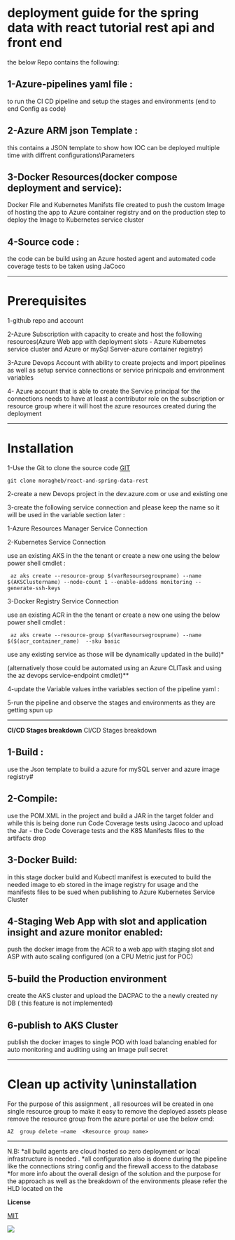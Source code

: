 # **deployment guide for the spring data with react tutorial rest api and front end**

the below Repo contains the following:

## 1-Azure-pipelines yaml file :

to run the CI CD pipeline and setup the stages and environments (end to end Config as code)

## 2-Azure ARM  json Template :

this contains a JSON template to show how IOC can be deployed multiple time with diffrent configurations\Parameters

## 3-Docker Resources(docker compose deployment and service):

Docker File and Kubernetes Manifsts file created to push the custom Image of hosting the app to Azure container registry and on the production step to deploy the Image to Kubernetes service cluster

## 4-Source code :

the code can be build using an Azure hosted agent and automated code coverage tests to be taken using JaCoco

-----------------------------------------------------------------------------------------------------------------
# **Prerequisites**

1-github repo and account

2-Azure Subscription with capacity to create and host the following resources(Azure Web app with deployment slots - Azure Kubernetes service cluster and Azure or mySql Server-azure container registry)

3-Azure Devops Account with ability to create projects and import pipelines as well as setup service connections or service prinicpals and environment variables

4- Azure account that is able  to create the Service principal for the connections needs to have at least a contributor role on the subscription or resource group where it will host the azure resources created during the deployment

-----------------------------------------------------------------------------------------------------------------
# **Installation**

1-Use the Git to clone the source code [GIT](https://git-scm.com/download/win) 

    git clone moragheb/react-and-spring-data-rest

2-create a new Devops project in the dev.azure.com or use and existing one

3-create the following service connection and please keep the name so it will be used in the variable section later :

  1-Azure Resources Manager Service Connection
  
  2-Kubernetes Service Connection
   
   use an existing AKS in the the tenant or create a new one using the below power shell  cmdlet :
     
     
     az aks create --resource-group $(varResoursegroupname) --name $(AKSClustername) --node-count 1 --enable-addons monitoring --generate-ssh-keys
  3-Docker Registry Service Connection
    
   use an existing ACR  in the the tenant or create a new one using the below power shell  cmdlet :
     
     az aks create --resource-group $(varResoursegroupname) --name $($(acr_container_name)  --sku basic
 use any existing service as those will be dynamically updated in the build)\*

(alternatively those could be automated using an Azure CLITask and using the az devops service-endpoint cmdlet)\*\*

4-update the Variable values inthe variables section of the pipeline yaml :

5-run the pipeline and observe the stages and environments as they are getting spun up

-----------------------------------------------------------------------------------------------------------------

**CI/CD Stages breakdown**
CI/CD Stages breakdown
## 1-Build :
use the Json template to build a azure for mySQL server and azure image registry#
## 2-Compile: 
use the POM.XML in the project and build a JAR in the target folder and while this is being done run Code Coverage tests using Jacoco and upload the Jar - the Code Coverage tests and the K8S Manifests files to the artifacts drop
## 3-Docker Build: 
in this stage docker build and Kubectl manifest is executed to build the needed image to eb stored in the image registry for usage and the manifests files to be sued when publishing to Azure Kubernetes Service Cluster
## 4-Staging Web App with slot and application insight and azure monitor enabled:
 push the docker image from the ACR to a web app with staging slot and ASP with auto scaling configured (on a CPU Metric just for POC)
## 5-build the Production environment 
 create the AKS cluster and upload the DACPAC to the a newly created ny DB ( this feature is not implemented)
## 6-publish to AKS Cluster 
 publish the docker images to single POD with load balancing enabled for auto monitoring and auditing using an Image pull secret

-----------------------------------------------------------------------------------------------------------------

# Clean up activity \uninstallation
For the purpose of this assignment , all resources will be created in one single resource group to make it easy to remove the deployed assets please remove the resource group from the azure portal or use the below cmd:


    AZ  group delete –name  <Resource group name>

-----------------------------------------------------------------------------------------------------------------
  
N.B:
*all build agents are cloud hosted so zero deployment or local infrastructure is needed . 
*all configuration also is doene during the pipeline like the connections string config and the firewall access to the database
*for more info about the overall design of the solution and the purpose for the approach as well as the breakdown of the environments please refer the HLD located on the 
  



**License**

[MIT](https://choosealicense.com/licenses/mit/)

![](RackMultipart20210925-4-497lpl_html_2a32c2bc2658c81d.gif)

